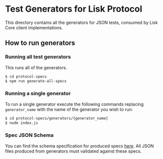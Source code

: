 # Test Generators for Lisk Protocol

This directory contains all the generators for JSON tests, consumed by Lisk Core client implementations.

## How to run generators

### Running all test generators

This runs all of the generators.

```bash
$ cd protocol-specs
$ npm run generate-all-specs
```

### Running a single generator

To run a single generator execute the following commands replacing `generator_name`
with the name of the generator you wish to run:

```bash
$ cd protocol-specs/generators/{generator_name}
$ node index.js
```

### Spec JSON Schema

You can find the schema specification for produced specs [here](./src/spec_schema/index.js). All JSON files produced from generators must validated against these specs.
